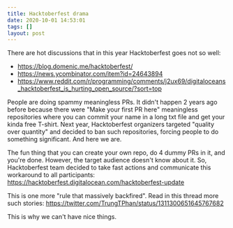 ```yaml
---
title: Hacktoberfest drama
date: 2020-10-01 14:53:01
tags: []
layout: post
---
```


There are hot discussions that in this year Hacktoberfest goes not so well:

+ <https://blog.domenic.me/hacktoberfest/>
+ <https://news.ycombinator.com/item?id=24643894>
+ <https://www.reddit.com/r/programming/comments/j2ux69/digitaloceans_hacktoberfest_is_hurting_open_source/?sort=top>

People are doing spammy meaningless PRs. It didn't happen 2 years ago before because there were "Make your first PR here" meaningless repositories where you can commit your name in a long txt file and get your kinda free T-shirt. Next year, Hacktoberfest organizers targeted "quality over quantity" and decided to ban such repositories, forcing people to do something significant. And here we are.

The fun thing that you can create your own repo, do 4 dummy PRs in it, and you're done. However, the target audience doesn't know about it. So, Hacktoberfest team decided to take fast actions and communicate this workaround to all participants:
<https://hacktoberfest.digitalocean.com/hacktoberfest-update>

This is one more "rule that massively backfired". Read in this thread more such stories:
<https://twitter.com/TrungTPhan/status/1311300651645767682>

This is why we can't have nice things.
